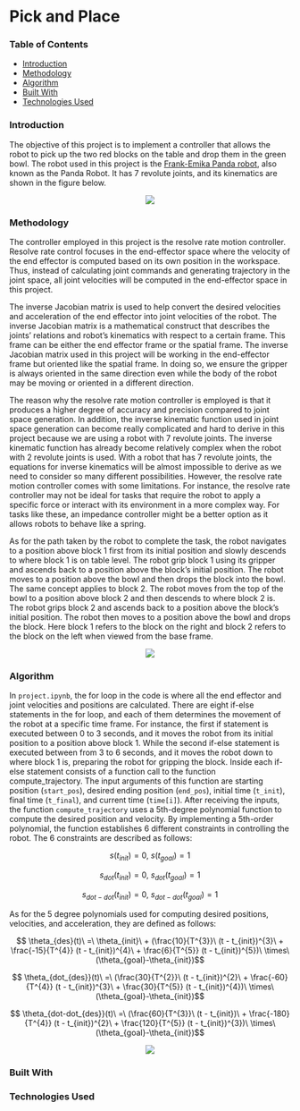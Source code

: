 # Pick and Place

### Table of Contents

- [Introduction](#introduction)
- [Methodology](#methodology)
- [Algorithm](#algorithm)
- [Built With](#built-with)
- [Technologies Used](#technologies-used)

### Introduction

The objective of this project is to implement a controller that allows the robot to pick up the two red blocks on the table and drop them in the green bowl. The robot used in this project is the [Frank-Emika Panda robot](https://www.franka.de/), also known as the Panda Robot. It has 7 revolute joints, and its kinematics are shown in the figure below. 

<p align="center">
  <img src="https://github.com/wngkyle/pick-and-place/assets/99611120/5f01c31b-9ee9-4e09-85c7-6ec4cb7c6983">
</p>

### Methodology

The controller employed in this project is the resolve rate motion controller. Resolve rate control focuses in the end-effector space where the velocity of the end effector is computed based on its own position in the workspace. Thus, instead of calculating joint commands and generating trajectory in the joint space, all joint velocities will be computed in the end-effector space in this project.

The inverse Jacobian matrix is used to help convert the desired velocities and acceleration of the end effector into joint velocities of the robot. The inverse Jacobian matrix is a mathematical construct that describes the joints’ relations and robot’s kinematics with respect to a certain frame. This frame can be either the end effector frame or the spatial frame. The inverse Jacobian matrix used in this project will be working in the end-effector frame but oriented like the spatial frame. In doing so, we ensure the gripper is always oriented in the same direction even while the body of the robot may be moving or oriented in a different direction. 

The reason why the resolve rate motion controller is employed is that it produces a higher degree of accuracy and precision compared to joint space generation. In addition, the inverse kinematic function used in joint space generation can become really complicated and hard to derive in this project because we are using a robot with 7 revolute joints. The inverse kinematic function has already become relatively complex when the robot with 2 revolute joints is used. With a robot that has 7 revolute joints, the equations for inverse kinematics will be almost impossible to derive as we need to consider so many different possibilities. However, the resolve rate motion controller comes with some limitations. For instance, the resolve rate controller may not be ideal for tasks that require the robot to apply a specific force or interact with its environment in a more complex way. For tasks like these, an impedance controller might be a better option as it allows robots to behave like a spring. 

As for the path taken by the robot to complete the task, the robot navigates to a position above block 1 first from its initial position and slowly descends to where block 1 is on table level. The robot grip block 1 using its gripper and ascends back to a position above the block’s initial position. The robot moves to a position above the bowl and then drops the block into the bowl. The same concept applies to block 2. The robot moves from the top of the bowl to a position above block 2 and then descends to where block 2 is. The robot grips block 2 and ascends back to a position above the block’s initial position. The robot then moves to a position above the bowl and drops the block. Here block 1 refers to the block on the right and block 2 refers to the block on the left when viewed from the base frame. 

<p align="center">
  <img src="https://github.com/wngkyle/pick-and-place/assets/99611120/3f5ffcbd-514b-4a78-8280-5a9dc9d2c94b">
</p>

### Algorithm

In `project.ipynb`, the for loop in the code is where all the end effector and joint velocities and positions are calculated. There are eight if-else statements in the for loop, and each of them determines the movement of the robot at a specific time frame. For instance, the first if statement is executed between 0 to 3 seconds, and it moves the robot from its initial position to a position above block 1. While the second if-else statement is executed between from 3 to 6 seconds, and it moves the robot down to where block 1 is, preparing the robot for gripping the block. Inside each if-else statement consists of a function call to the function compute_trajectory. The input arguments of this function are starting position (`start_pos`), desired ending position (`end_pos`), initial time (`t_init`), final time (`t_final`), and current time (`time[i]`). After receiving the inputs, the function `compute_trajectory` uses a 5th-degree polynomial function to compute the desired position and velocity. By implementing a 5th-order polynomial, the function establishes 6 different constraints in controlling the robot. The 6 constraints are described as follows:

```math
s(t_{init}) = 0,\ s(t_{goal}) = 1
```
```math
s_{dot}(t_{init}) = 0,\ s_{dot}(t_{goal}) = 1
```
```math
s_{dot-dot}(t_{init}) = 0,\ s_{dot-dot}(t_{goal}) = 1
```

As for the 5 degree polynomials used for computing desired positions, velocities, and acceleration, they are defined as follows:

```math
 \theta_{des}(t)\ =\  \theta_{init}\ + (\frac{10}{T^{3}}\ (t - t_{init})^{3}\ + \frac{-15}{T^{4}} (t - t_{init})^{4}\ + \frac{6}{T^{5}} (t - t_{init})^{5})\ \times\ (\theta_{goal}-\theta_{init})
```

```math
 \theta_{dot_{des}}(t)\ =\  (\frac{30}{T^{2}}\ (t - t_{init})^{2}\ + \frac{-60}{T^{4}} (t - t_{init})^{3}\ + \frac{30}{T^{5}} (t - t_{init})^{4})\ \times\ (\theta_{goal}-\theta_{init})
```

```math
 \theta_{dot-dot_{des}}(t)\ =\  (\frac{60}{T^{3}}\ (t - t_{init})\ + \frac{-180}{T^{4}} (t - t_{init})^{2}\ + \frac{120}{T^{5}} (t - t_{init})^{3})\ \times\ (\theta_{goal}-\theta_{init})
```




<p align="center">
  <img src="https://github.com/wngkyle/pick-and-place/assets/99611120/c54bbe8f-0012-4e42-a032-df12d980fb0b">
</p>

### Built With

### Technologies Used
